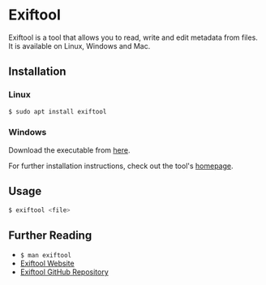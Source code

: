 # Exiftool

Exiftool is a tool that allows you to read, write and edit metadata from files. It is available on Linux, Windows and Mac.

## Installation

### Linux

```bash
$ sudo apt install exiftool
```

### Windows

Download the executable from [here](https://exiftool.org/).

For further installation instructions, check out the tool's [homepage](https://exiftool.org/).

## Usage

```bash
$ exiftool <file>
```

## Further Reading

- `$ man exiftool`
- [Exiftool Website](https://exiftool.org/)
- [Exiftool GitHub Repository](https://github.com/exiftool/exiftool)
